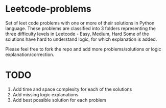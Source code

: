 # Leetcode-problems
Set of leet code problems with one or more of their solutions in Python language.
These problems are classified into 3 folders representing the three difficulty levels in Leetcode - Easy, Medium, Hard
Some of the solutions have hard to understand logic, for which explanation is added.

Please feel free to fork the repo and add more problems/solutions or logic explanation/correction.

# TODO
1. Add time and space complexity for each of the solutions
2. Add missing logic explanations
3. Add best possible solution for each problem
